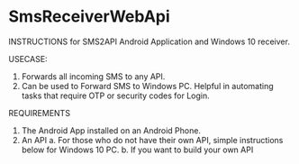 # SmsReceiverWebApi
INSTRUCTIONS for SMS2API Android Application and Windows 10 receiver.

USECASE:
1. Forwards all incoming SMS to any API.
2. Can be used to Forward SMS to Windows PC. Helpful in automating tasks that require OTP or security codes for Login.

REQUIREMENTS
1. The Android App installed on an Android Phone.
2. An API
    a. For those who do not have their own API, simple instructions below for Windows 10 PC.
    b. If you want to build your own API

